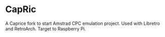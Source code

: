 # CapRic

A Caprice fork to start Amstrad CPC emulation project.
Used with Libretro and RetroArch.
Target to Raspberry Pi.
